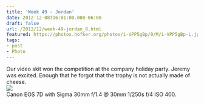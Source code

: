 ```yaml
---
title: 'Week 49 - Jordan'
date: 2012-12-08T16:01:00.000-06:00
draft: false
url: /2012/12/week-49-jordan_8.html
featured: https://photos.hofker.org/photos/i-VPP5gBp/0/M/i-VPP5gBp-L.jpg
tags: 
- post
- Photo
---
```


Our video skit won the competition at the company holiday party. Jeremy was excited. Enough that he forgot that the trophy is not actually made of cheese.  
[![](https://photos.hofker.org/photos/i-VPP5gBp/0/M/i-VPP5gBp-L.jpg)](https://photos.hofker.org/Events/Microsoft/HWC-2012-1/27101056_Z7QWfX#!i=2281146175&k=VPP5gBp)  
Canon EOS 7D with Sigma 30mm f/1.4 @ 30mm 1/250s f/4 ISO 400.